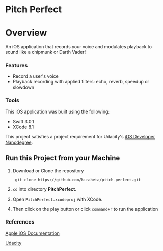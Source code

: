 # Pitch Perfect

# Overview
An iOS application that records your voice and modulates playback to sound like
a chipmunk or Darth Vader!

### Features

* Record a user's voice   
* Playback recording with applied filters: echo, reverb, speedup or slowdown

### Tools

This iOS application was built using the following:
* Swift 3.0.1
* XCode 8.1

This project satisfies a project requirement for Udacity's [iOS Developer Nanodegree](https://www.udacity.com/course/ios-developer-nanodegree--nd003).

## Run this Project from your Machine

1. Download or Clone the repository

   ``` git clone https://github.com/kiraheta/pitch-perfect.git```

2. ```cd``` into directory **PitchPerfect**.

3. Open ``` PitchPerfect.xcodeproj ``` with XCode.

4. Then click on the play button or click ``` command+r ``` to run the
application

### References

   [Apple iOS Documentation](https://developer.apple.com/documentation/)

  [Udacity](https://classroom.udacity.com/courses/ud585)
